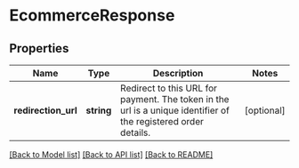# EcommerceResponse

## Properties
Name | Type | Description | Notes
------------ | ------------- | ------------- | -------------
**redirection_url** | **string** | Redirect to this URL for payment. The token in the url is a unique identifier of the registered order details. | [optional] 

[[Back to Model list]](../../README.md#documentation-for-models) [[Back to API list]](../../README.md#documentation-for-api-endpoints) [[Back to README]](../../README.md)

